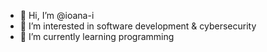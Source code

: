 - 👋 Hi, I’m @ioana-i
- 👀 I’m interested in software development & cybersecurity
- 🌱 I’m currently learning programming

<!---
ioana-i/ioana-i is a ✨ special ✨ repository because its `README.md` (this file) appears on your GitHub profile.
You can click the Preview link to take a look at your changes.
--->
